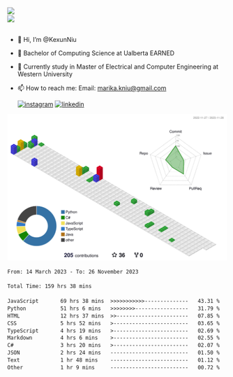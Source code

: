<a href="https://github.com/anuraghazra/github-readme-stats">
  <img align="center" src="https://github-readme-stats.vercel.app/api?username=KexunNiu&show_icons=true" />
</a>
</br>
<a href="https://github.com/anuraghazra/github-readme-stats">
  <img align="center" src="https://github-readme-stats.vercel.app/api/top-langs/?username=KexunNiu" />
</a>

</br>
</br>

- 👋 Hi, I’m @KexunNiu
- 👀 Bachelor of Computing Science at Ualberta EARNED
- 🌱 Currently study in Master of Electrical and Computer Engineering at Western University
- 📫 How to reach me: Email: marika.kniu@gmail.com
  
  [![instagram](https://github.com/shikhar1020jais1/Git-Social/blob/master/Icons/Instagram1.png (Instagram))][1] [![linkedin](https://github.com/shikhar1020jais1/Git-Social/blob/master/Icons/LinkedIn1.png (LinkedIn))][2]

<!-- To Link your profile to the media buttons -->

[1]: https://www.instagram.com/barryn719_
[2]: https://www.linkedin.com/in/kexun-niu



![](./profile-3d-contrib/profile-gitblock.svg)

<!--START_SECTION:waka-->

```txt
From: 14 March 2023 - To: 26 November 2023

Total Time: 159 hrs 38 mins

JavaScript       69 hrs 38 mins  >>>>>>>>>>>--------------   43.31 %
Python           51 hrs 6 mins   >>>>>>>>-----------------   31.79 %
HTML             12 hrs 37 mins  >>-----------------------   07.85 %
CSS              5 hrs 52 mins   >------------------------   03.65 %
TypeScript       4 hrs 19 mins   >------------------------   02.69 %
Markdown         4 hrs 6 mins    >------------------------   02.55 %
C#               3 hrs 20 mins   >------------------------   02.07 %
JSON             2 hrs 24 mins   -------------------------   01.50 %
Text             1 hr 48 mins    -------------------------   01.12 %
Other            1 hr 9 mins     -------------------------   00.72 %
```

<!--END_SECTION:waka-->

